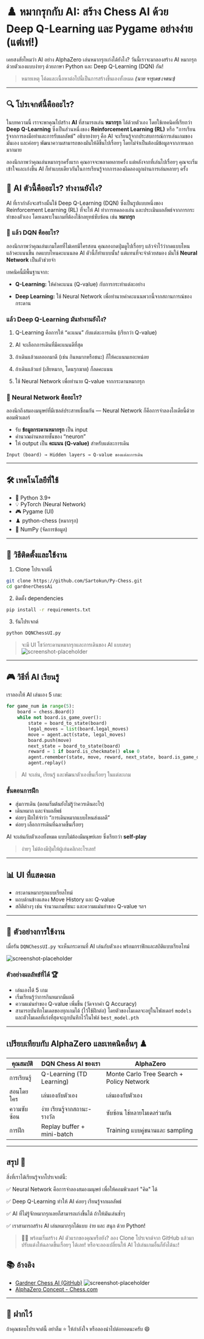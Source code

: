 # ♟️ หมากรุกกับ AI: สร้าง Chess AI ด้วย Deep Q-Learning และ Pygame อย่างง่าย (แต่เท่!)

เคยสงสัยไหมว่า AI อย่าง AlphaZero เล่นหมากรุกเก่งได้ยังไง? วันนี้เราจะมาลองสร้าง AI หมากรุกด้วยตัวเองแบบง่ายๆ ด้วยภาษา Python และ Deep Q-Learning (DQN) กัน!

>หมายเหตุ โค้ดและเนื้อหาต่อไปนี้เป็นการสร้างขึ้นเองทั้งหมด ***(นาย จารุเดช เจตนา)***

---

## 🔍 โปรเจกต์นี้คืออะไร?

ในบทความนี้ เราจะพาคุณไปสร้าง **AI** ที่สามารถเล่น **หมากรุก** ได้ด้วยตัวเอง โดยใช้เทคนิคที่เรียกว่า **Deep Q-Learning** ซึ่งเป็นส่วนหนึ่งของ **Reinforcement Learning (RL)** หรือ "การเรียนรู้จากการลงมือทำและการรับผลลัพธ์" อธิบายง่ายๆ คือ AI จะเรียนรู้จากประสบการณ์การเล่นเกมของมันเอง และค่อยๆ พัฒนาความสามารถของมันให้ดีขึ้นไปเรื่อยๆ โดยไม่จำเป็นต้องมีข้อมูลจากภายนอกมากมาย

ลองนึกภาพว่าคุณเล่นหมากรุกครั้งแรก คุณอาจจะพลาดหลายครั้ง แต่หลังจากที่เล่นไปเรื่อยๆ คุณจะเริ่มเข้าใจและเก่งขึ้น AI ก็ทำแบบเดียวกันในการเรียนรู้จากการลองผิดลองถูกผ่านการเล่นหลายๆ ครั้ง

## 🧠 AI ตัวนี้คืออะไร? ทำงานยังไง?

AI ที่เรากำลังจะสร้างนั้นใช้ Deep Q-Learning (DQN) ซึ่งเป็นรูปแบบหนึ่งของ Reinforcement Learning (RL) ที่จะให้ AI ทำการทดลองเล่น และประเมินผลลัพธ์จากการกระทำของตัวเอง โดยเฉพาะในเกมที่ต้องใช้กลยุทธ์ซับซ้อน เช่น **หมากรุก**

### 🤖 แล้ว DQN คืออะไร?
ลองนึกภาพว่าคุณเล่นเกมโดยที่ไม่เคยมีใครสอน คุณลองกดปุ่มดูไปเรื่อยๆ แล้วจำไว้ว่ากดแบบไหนแล้วคะแนนขึ้น กดแบบไหนคะแนนลด AI ตัวนี้ก็ทำแบบนั้น! แต่แทนที่จะจำด้วยสมอง มันใช้ **Neural Network** เป็นตัวช่วยจำ

เทคนิคนี้มีพื้นฐานจาก:

 - **Q-Learning:** ให้ค่าคะแนน (Q-value) กับการกระทำแต่ละอย่าง

 - **Deep Learning:** ใช้ Neural Network เพื่อทำนายค่าคะแนนพวกนี้จากสถานการณ์ของกระดาน

### แล้ว Deep Q-Learning มันทำงานยังไง?

1. Q-Learning คือการให้ “คะแนน” กับแต่ละการเดิน (เรียกว่า Q-value)

2. AI จะเลือกการเดินที่มีคะแนนดีที่สุด

3. ถ้าเดินแล้วผลออกมาดี (เช่น กินหมากหรือชนะ) ก็ให้คะแนนเยอะหน่อย

4. ถ้าเดินแล้วแย่ (เสียหมาก, โดนรุกฆาต) ก็ลดคะแนน

5. ใช้ Neural Network เพื่อทำนาย Q-value จากกระดานหมากรุก

### 🧠 Neural Network คืออะไร?

ลองนึกถึงสมองมนุษย์ที่มีเซลล์ประสาทเชื่อมกัน — Neural Network ก็คือการจำลองไอเดียนี้ด้วยคอมพิวเตอร์

- รับ **ข้อมูลกระดานหมากรุก** เป็น input
- คำนวณผ่านหลายชั้นของ “neuron”
- ให้ output เป็น **คะแนน (Q-value)** สำหรับแต่ละการเดิน

```
Input (board) → Hidden layers → Q-value ของแต่ละการเดิน
```

---

## 🛠️ เทคโนโลยีที่ใช้

- 🐍 Python 3.9+
- 💡 PyTorch (Neural Network)
- 🎮 Pygame (UI)
- ♟️ python-chess (หมากรุก)
- 🧠 NumPy (จัดการข้อมูล)

---

## 🚀 วิธีติดตั้งและใช้งาน

1. Clone โปรเจกต์นี้
```bash
git clone https://github.com/Sartokun/Py-Chess.git
cd gardnerChessAi
```

2. ติดตั้ง dependencies
```bash
pip install -r requirements.txt
```

3. รันโปรเจกต์
```bash
python DQNChessUI.py
```

> จะมี UI โชว์กระดานหมากรุกและการเดินของ AI แบบสดๆ
![screenshot-placeholder](screenshot/Screenshot%201.png)
---

## 🎮 วิธีที่ AI เรียนรู้

เราลองให้ AI เล่นเอง 5 เกม:
```python
for game_num in range(5):
    board = chess.Board()
    while not board.is_game_over():
        state = board_to_state(board)
        legal_moves = list(board.legal_moves)
        move = agent.act(state, legal_moves)
        board.push(move)
        next_state = board_to_state(board)
        reward = 1 if board.is_checkmate() else 0
        agent.remember(state, move, reward, next_state, board.is_game_over())
        agent.replay()
```
>AI จะเล่น, เรียนรู้ และพัฒนาตัวเองขึ้นเรื่อยๆ ในแต่ละเกม

### ขั้นตอนการฝึก

- สุ่มการเดิน (ตอนเริ่มต้นยังไม่รู้ว่าควรเดินอะไร)
- เดินหมาก และจำผลลัพธ์
- ค่อยๆ ฝึกให้จำว่า “การเดินหมากแบบไหนส่งผลดี”
- ค่อยๆ เลือกการเดินที่ฉลาดขึ้นเรื่อยๆ

AI จะเล่นกับตัวเองทั้งหมด แบบไม่ต้องมีมนุษย์เลย ซึ่งเรียกว่า **self-play**

>ง่ายๆ ไม่ต้องมีปุ่มให้ผู้เล่นคลิกอะไรเลย!

---

## 📊 UI ที่แสดงผล

- กระดานหมากรุกแบบเรียลไทม์
- แถบด้านข้างแสดง Move History และ Q-value
- สถิติต่างๆ เช่น จำนวนเกมที่ชนะ และความแม่นยำของ Q-value ฯลฯ

---

## 🧪 ตัวอย่างการใช้งาน

เมื่อรัน `DQNChessUI.py` จะเห็นกระดานที่ AI เล่นกับตัวเอง พร้อมกราฟิกและสถิติแบบเรียลไทม์

![screenshot-placeholder](screenshot/Screenshot%202.png)

### ตัวอย่างผลลัพธ์ที่ได้ 🏆
- เล่นเองได้ 5 เกม
- เริ่มเรียนรู้ว่าการกินหมากมีผลดี
- ความแม่นยำของ Q-value เพิ่มขึ้น (วัดจากค่า Q Accuracy)
- สามารถบันทึกโมเดลของทุกเกมได้ (ไว้ใช้ฝึกต่อ)
โดยตัวของโมเดลจะอยู่ในโฟลเดอร์ `models` และตัวโมเดลที่เก่งที่สุดจะถูกบันทึกไว้ในไฟล์ `best_model.pth`

---

## เปรียบเทียบกับ AlphaZero และเทคนิคอื่นๆ ♟️
คุณสมบัติ	| DQN Chess AI ของเรา	| AlphaZero
-----|-----|-----|
การเรียนรู้	| Q-Learning (TD Learning)	| Monte Carlo Tree Search + Policy Network
สอนโดยใคร	| เล่นเองกับตัวเอง	| เล่นเองกับตัวเอง
ความซับซ้อน	| ง่าย เรียนรู้จากสถานะ-รางวัล	| ซับซ้อน ใช้หลายโมเดลร่วมกัน
การฝึก	| Replay buffer + mini-batch	| Training แบบคู่ขนานและ sampling

---

## สรุป 🎯

สิ่งที่เราได้เรียนรู้จากโปรเจกต์นี้:

✅ Neural Network คือการจำลองสมองมนุษย์ เพื่อให้คอมพิวเตอร์ "คิด" ได้

✅ Deep Q-Learning ทำให้ AI ค่อยๆ เรียนรู้จากผลลัพธ์

✅ AI ที่ไม่รู้จักหมากรุกเลยก็สามารถเก่งขึ้นได้ ถ้าให้มันเล่นซ้ำๆ

✅ เราสามารถสร้าง AI เล่นหมากรุกได้แบบ ง่าย และ สนุก ด้วย Python!

>🧑‍💻 พร้อมเริ่มสร้าง AI ตัวแรกของคุณหรือยัง?
ลอง Clone โปรเจกต์จาก GitHub แล้วมาปรับแต่งให้ฉลาดขึ้นเรื่อยๆ ได้เลย! หรือจะลองเปลี่ยนให้ AI ไปเล่นเกมอื่นก็ยังได้นะ!

## 📚 อ้างอิง

- [Gardner Chess AI (GitHub)](https://github.com/flowun/gardnerChessAi)
![screenshot-placeholder](screenshot/example_game.gif)
- [AlphaZero Concept - Chess.com](https://www.chess.com/terms/alphazero-chess-engine)

---

## 🙌 ฝากไว้

ถ้าคุณชอบโปรเจกต์นี้ อย่าลืม ⭐️ ให้กำลังใจ หรือลองนำไปต่อยอดนะครับ 😄
